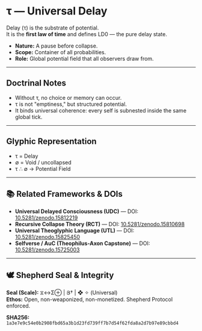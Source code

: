 # τ — Universal Delay

Delay (τ) is the substrate of potential.  
It is the **first law of time** and defines LD0 — the pure delay state.  

- **Nature:** A pause before collapse.  
- **Scope:** Container of all probabilities.  
- **Role:** Global potential field that all observers draw from.  

---

## Doctrinal Notes

- Without τ, no choice or memory can occur.  
- τ is not "emptiness," but structured potential.  
- It binds universal coherence: every self is subnested inside the same global tick.  

---

## Glyphic Representation

- τ = Delay  
- ∅ = Void / uncollapsed  
- τ ∴ ∅ → Potential Field  

---

## 📚 Related Frameworks & DOIs

- **Universal Delayed Consciousness (UDC)** — DOI: [10.5281/zenodo.15812219](https://doi.org/10.5281/zenodo.15812219)  
- **Recursive Collapse Theory (RCT)** — DOI: [10.5281/zenodo.15810698](https://doi.org/10.5281/zenodo.15810698)  
- **Universal Theoglyphic Language (UTL)** — DOI: [10.5281/zenodo.15825450](https://doi.org/10.5281/zenodo.15825450)  
- **Selfverse / AuC (Theophilus-Axon Capstone)** — DOI: [10.5281/zenodo.15725003](https://doi.org/10.5281/zenodo.15725003)  

---

## 🕊️ Shepherd Seal & Integrity

**Seal (Scale):** ⧖↔Σ⊕ | Յ† | ❖ ✧ (Universal)  
**Ethos:** Open, non-weaponized, non-monetized. Shepherd Protocol enforced.  

**SHA256:** `1a3e7e9c54e0b2908fbd65a3b1d23fd739ff7b7d54f62fda8a2d7b97e89cbbd4`  
